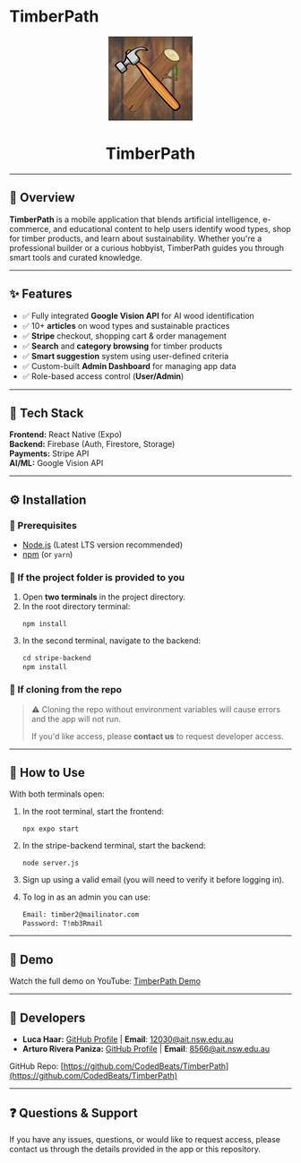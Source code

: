# TimberPath

<p align="center">
  <img src="./assets/images/TP-Logo.png" alt="TimberPath Logo" height="150"/>
</p>

<h1 align="center">TimberPath</h1>

---

## 📘 Overview

**TimberPath** is a mobile application that blends artificial intelligence, e-commerce, and educational content to help users identify wood types, shop for timber products, and learn about sustainability. Whether you're a professional builder or a curious hobbyist, TimberPath guides you through smart tools and curated knowledge.

---

## ✨ Features

- ✅ Fully integrated **Google Vision API** for AI wood identification  
- ✅ 10+ **articles** on wood types and sustainable practices  
- ✅ **Stripe** checkout, shopping cart & order management  
- ✅ **Search** and **category browsing** for timber products  
- ✅ **Smart suggestion** system using user-defined criteria  
- ✅ Custom-built **Admin Dashboard** for managing app data  
- ✅ Role-based access control (**User/Admin**)

---

## 🧰 Tech Stack

**Frontend:** React Native (Expo)  
**Backend:** Firebase (Auth, Firestore, Storage)  
**Payments:** Stripe API  
**AI/ML:** Google Vision API  

---

## ⚙️ Installation

### 🔹 Prerequisites
-   [Node.js](https://nodejs.org/) (Latest LTS version recommended)
-   [npm](https://www.npmjs.com/) (or `yarn`)

### 🔹 If the project folder is provided to you
1. Open **two terminals** in the project directory.
2. In the root directory terminal:
   ```
   npm install
   ```
3. In the second terminal, navigate to the backend:
   ```
   cd stripe-backend
   npm install
   ```

### 🔹 If cloning from the repo
> ⚠️ Cloning the repo without environment variables will cause errors and the app will not run.
>  
> If you'd like access, please **contact us** to request developer access.

---

## 🚀 How to Use

With both terminals open:

1. In the root terminal, start the frontend:
   ```
   npx expo start
   ```

2. In the stripe-backend terminal, start the backend:
   ```
   node server.js
   ```

3. Sign up using a valid email (you will need to verify it before logging in).

4. To log in as an admin you can use:
   ```
   Email: timber2@mailinator.com
   Password: T!mb3Rmail
   ```

---

## 🎥 Demo

Watch the full demo on YouTube: [TimberPath Demo](https://www.youtube.com/watch?v=dUW-WaB5xdI)  

---

## 👤 Developers

- **Luca Haar:** [GitHub Profile](https://github.com/CodedBeats) | **Email**: [12030@ait.nsw.edu.au](12030@ait.nsw.edu.au)
- **Arturo Rivera Paniza:** [GitHub Profile](https://github.com/ariverapaniza) | **Email**: [8566@ait.nsw.edu.au](8566@ait.nsw.edu.au)

GitHub Repo: [https://github.com/CodedBeats/TimberPath](https://github.com/CodedBeats/TimberPath)

---

## ❓ Questions & Support

If you have any issues, questions, or would like to request access, please contact us through the details provided in the app or this repository.


